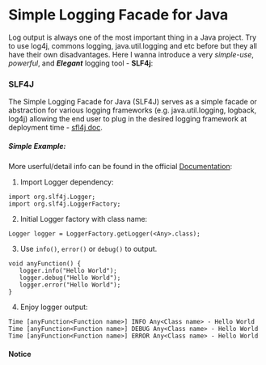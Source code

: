 # Simple Logging Facade for Java
Log output is always one of the most important thing in a Java project. Try to use log4j, commons logging, java.util.logging and etc before but they all have their own disadvantages. Here I wanna introduce a very _simple-use_, _powerful_, and ___Elegant___ logging tool - __SLF4j__:

### SLF4J 
The Simple Logging Facade for Java (SLF4J) serves as a simple facade or abstraction for various logging frameworks (e.g. java.util.logging, logback, log4j) allowing the end user to plug in the desired logging framework at deployment time - [sfl4j doc](https://www.slf4j.org).

##### Simple Example:
More userful/detail info can be found in the official [Documentation](https://www.slf4j.org/docs.html):

1. Import Logger dependency:

 ```
 import org.slf4j.Logger;
 import org.slf4j.LoggerFactory;
 ```
2. Initial Logger factory with class name:

 ```
 Logger logger = LoggerFactory.getLogger(<Any>.class);
 ```

3. Use `info()`, `error()` or `debug()` to output.
 
 ```
 void anyFunction() {
    logger.info("Hello World");
    logger.debug("Hello World");
    logger.error("Hello World");
 }
 ```
4. Enjoy logger output:

 ```
 Time [anyFunction<Function name>] INFO Any<Class name> - Hello World
 Time [anyFunction<Function name>] DEBUG Any<Class name> - Hello World
Time [anyFunction<Function name>] ERROR Any<Class name> - Hello World
 ```

#### Notice

